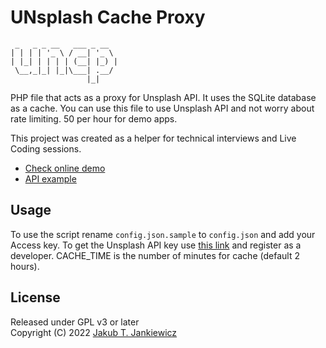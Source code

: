 # UNsplash Cache Proxy

```
 _   _ _ __   ___ _ __  
| | | | '_ \ / __| '_ \ 
| |_| | | | | (__| |_) |
 \__,_|_| |_|\___| .__/ 
                 |_|
```

PHP file that acts as a proxy for Unsplash API. It uses the SQLite database as a cache.
You can use this file to use Unsplash API and not worry about rate limiting.
50 per hour for demo apps.

This project was created as a helper for technical interviews and Live Coding sessions.

* [Check online demo](https://codepen.io/jcubic/pen/PoOYwER)
* [API example](https://unsplash.just.net.pl/?q=kitten&s=12)


## Usage

To use the script rename `config.json.sample` to `config.json` and add your Access
key. To get the Unsplash API key use [this link](https://unsplash.com/developers)
and register as a developer. CACHE_TIME is the number of minutes for cache (default 2 hours).

## License

Released under GPL v3 or later<br/>
Copyright (C) 2022 [Jakub T. Jankiewicz](https://jakub.jankiewicz.org)

